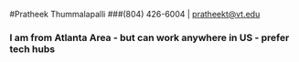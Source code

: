 #Pratheek Thummalapalli
###(804) 426-6004 |   pratheekt@vt.edu 
### I am from Atlanta Area - but can work anywhere in US - prefer tech hubs


